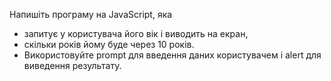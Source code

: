 Напишіть програму на JavaScript, яка 
* запитує у користувача його вік і виводить на екран, 
* скільки років йому буде через 10 років. 
* Використовуйте prompt для введення даних користувачем 
і alert для виведення результату.